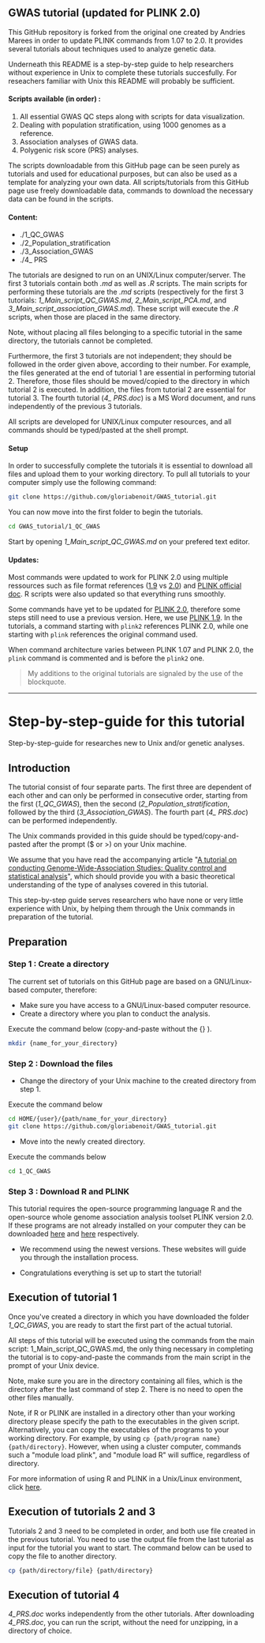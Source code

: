 GWAS tutorial (updated for PLINK 2.0)
---

This GitHub repository is forked from the original one created by Andries Marees in order to update PLINK commands from 1.07 to 2.0. It provides several tutorials about techniques used to analyze genetic data.

Underneath this README is a step-by-step guide to help researchers without experience in Unix to complete these tutorials succesfully. For reseachers familiar with Unix this README will probably be sufficient.

#### Scripts available (in order) :
1. All essential GWAS QC steps along with scripts for data visualization.
2. Dealing with population stratification, using 1000 genomes as a reference.
3. Association analyses of GWAS data.
4. Polygenic risk score (PRS) analyses.

The scripts downloadable from this GitHub page can be seen purely as tutorials and used for educational purposes, but can also be used as a template for analyzing your own data.
All scripts/tutorials from this GitHub page use freely downloadable data, commands to download the necessary data can be found in the scripts. 

#### Content:
* ./1_QC_GWAS
* ./2_Population_stratification
* ./3_Association_GWAS
* ./4_ PRS
  
The tutorials are designed to run on an UNIX/Linux computer/server. The first 3 tutorials contain both *.md* as well as *.R* scripts. The main scripts for performing these tutorials are the *.md* scripts (respectively for the first 3 tutorials: *1_Main_script_QC_GWAS.md*, *2_Main_script_PCA.md*, and *3_Main_script_association_GWAS.md*). These script will execute the *.R* scripts, when those are placed in the same directory. 

Note, without placing all files belonging to a specific tutorial in the same directory, the tutorials cannot be completed. 

Furthermore, the first 3 tutorials are not independent; they should be followed in the order given above, according to their number. For example, the files generated at the end of tutorial 1 are essential in performing tutorial 2. Therefore, those files should be moved/copied to the directory in which tutorial 2 is executed. In addition, the files from tutorial 2 are essential for tutorial 3.
The fourth tutorial (*4_ PRS.doc*) is a MS Word document, and runs independently of the previous 3 tutorials.

All scripts are developed for UNIX/Linux computer resources, and all commands should be typed/pasted at the shell prompt.

#### Setup

In order to successfully complete the tutorials it is essential to download all files and upload them to your working directory. To pull all tutorials to your computer simply use the following command:
```bash
git clone https://github.com/gloriabenoit/GWAS_tutorial.git
```
You can now move into the first folder to begin the tutorials.
```bash
cd GWAS_tutorial/1_QC_GWAS
```
Start by opening *1_Main_script_QC_GWAS.md* on your prefered text editor.

#### Updates:

Most commands were updated to work for PLINK 2.0 using multiple ressources such as file format references ([1.9](https://www.cog-genomics.org/plink/1.9/formats) vs [2.0](https://www.cog-genomics.org/plink/2.0/formats)) and [PLINK official doc](https://plink.readthedocs.io/en/latest/GWAS/). R scripts were also updated so that everything runs smoothly. 

Some commands have yet to be updated for [PLINK 2.0](https://www.cog-genomics.org/plink/2.0/), therefore some steps still need to use a previous version. Here, we use [PLINK 1.9](https://www.cog-genomics.org/plink/1.9/). In the tutorials, a command starting with `plink2` references PLINK 2.0, while one starting with `plink` references the original command used.

When command architecture varies between PLINK 1.07 and PLINK 2.0, the `plink` command is commented and is before the `plink2` one.


> My additions to the original tutorials are signaled by the use of the blockquote.

---

# Step-by-step-guide for this tutorial 

Step-by-step-guide for researches new to Unix and/or genetic analyses.


## Introduction

The tutorial consist of four separate parts. The first three are dependent of each other and can only be performed in consecutive order, starting from the first (*1_QC_GWAS*), then the second (*2_Population_stratification*, followed by the third (*3_Association_GWAS*). The fourth part (*4_ PRS.doc*) can be performed independently. 

The Unix commands provided in this guide should be typed/copy-and-pasted after the prompt ($ or >) on your Unix machine.

We assume that you have read the accompanying article "[A tutorial on conducting Genome-Wide-Association Studies: Quality control and statistical analysis](https://www.ncbi.nlm.nih.gov/pubmed/29484742)", which should provide you with a basic theoretical understanding of the type of analyses covered in this tutorial. 

This step-by-step guide serves researchers who have none or very little experience with Unix, by helping them through the Unix commands in preparation of the tutorial.

## Preparation

### Step 1 : Create a directory

 The current set of tutorials on this GitHub page are based on a GNU/Linux-based computer, therefore: 
- Make sure you have access to a GNU/Linux-based computer resource.
- Create a directory where you plan to conduct the analysis.

Execute the command below (copy-and-paste without the {} ).
```bash
mkdir {name_for_your_directory}
```

### Step 2 : Download the files
- Change the directory of your Unix machine to the created directory from step 1.

Execute the command below
```bash
cd HOME/{user}/{path/name_for_your_directory}  
git clone https://github.com/gloriabenoit/GWAS_tutorial.git
```

- Move into the newly created directory.

Execute the commands below
```bash
cd 1_QC_GWAS
```

### Step 3 : Download R and PLINK

 This tutorial requires the open-source programming language R and the open-source whole genome association analysis toolset PLINK version 2.0. If these programs are not already installed on your computer they can be downloaded [here](https://www.r-project.org/) and [here](https://www.cog-genomics.org/plink/2.0/) respectively.

- We recommend using the newest versions. These websites will guide you through the installation process.

- Congratulations everything is set up to start the tutorial!


## Execution of tutorial 1

Once you've created a directory in which you have downloaded the folder *1_QC_GWAS*, you are ready to start the first part of the actual tutorial.

All steps of this tutorial will be executed using the commands from the main script: 1_Main_script_QC_GWAS.md, the only thing necessary in completing the tutorial is to copy-and-paste the commands from the main script in the prompt of your Unix device. 

Note, make sure you are in the directory containing all files, which is the directory after the last command of step 2. There is no need to open the other files manually. 

Note, if R or PLINK are installed in a directory other than your working directory please specify the path to the executables in the given script. Alternatively, you can copy the executables of the programs to your working directory. For example, by using `cp {path/program name} {path/directory}`. However, when using a cluster computer, commands such a "module load plink", and "module load R" will suffice, regardless of directory.

For more information of using R and PLINK in a Unix/Linux environment, click [here](http://zzz.bwh.harvard.edu/plink/download.shtml#nixs).


## Execution of tutorials 2 and 3

Tutorials 2 and 3 need to be completed in order, and both use file created in the previous tutorial. You need to use the output file from the last tutorial as input for the tutorial you want to start. The command below can be used to copy the file to another directory.
```bash
cp {path/directory/file} {path/directory}
```

## Execution of tutorial 4

*4_PRS.doc* works independently from the other tutorials. After downloading *4_PRS.doc*, you can run the script, without the need for unzipping, in a directory of choice.

